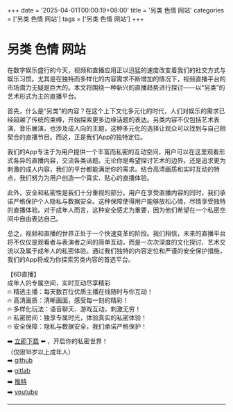 +++
date = '2025-04-01T00:00:19+08:00'
title = '另类 色情 网站'
categories = ['另类 色情 网站']
tags = ['另类 色情 网站']
+++

# 另类 色情 网站

在数字娱乐盛行的今天，视频和直播应用正以迅猛的速度改变着我们的社交方式与娱乐习惯。尤其是在独特而多样化的内容需求不断增加的情况下，视频直播平台的市场潜力无疑是巨大的。本文将围绕一种新兴的直播趋势进行探讨——以“另类”的艺术形式为主的直播平台。

首先，什么是“另类”的内容？在这个上下文化多元化的时代，人们对娱乐的需求已经超越了传统的束缚，开始探索更多边缘话题的表达。另类内容不仅包括艺术表演、音乐展演，也涉及成人向的主题，这种多元化的选择让观众可以找到与自己相契合的直播节目。而这，正是我们App的独特定位。

我们的App专注于为用户提供一个丰富而私密的互动空间，用户可以在这里观看形式各异的直播内容，交流各类话题。无论你是希望探讨艺术的边界，还是追求更为刺激的成人内容，我们的平台都能满足你的需求。结合高清画质和实时互动的特点，我们努力为用户创造一个真实、贴心的直播体验。

此外，安全和私密性是我们十分重视的部分。用户在享受直播内容的同时，我们承诺严格保护个人隐私与数据安全。这种保障使得用户能够放松心情，尽情享受独特的直播体验。对于成年人而言，这种安全感尤为重要，因为他们希望在一个私密空间中自由表达自己。

总之，视频和直播的世界正处于一个快速变革的阶段。我们相信，未来的直播平台将不仅仅是观看者与表演者之间的简单互动，而是一次次深度的文化探讨、艺术交流以及属于成年人的私密体验。通过我们独特的内容定位和严谨的安全保护措施，我们的App将成为你探索另类内容的首选平台。

【6D直播】  
成年人的专属空间，实时互动尽享精彩  
🔥 精选主播：每天数百位优质主播在线随时与你互动！  
🔥 高清画质：清晰画面，感受每一刻的精彩！  
🔥 多样化玩法：语音聊天、游戏互动，刺激无穷！  
🔥 私密房间：独享专属时光，体验真实的私密体验！  
🔥 安全保障：隐私与数据安全，我们承诺严格保护！  

➡️ [立即下载](https://down123.s3.ap-east-1.amazonaws.com/down/down.html?channelCode=blog) ⬅️ ，开启你的私密世界！  
（仅限18岁以上成年人）  
➡️ [github](https://aldult-live.github.io/)  
➡️ [gitlab](https://seo-09598d.gitlab.io/)  
➡️ [推特](https://x.com/wegame33)  
➡️ [youtube](https://www.youtube.com/@6Dlive)  

---

